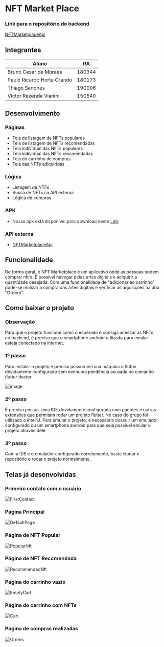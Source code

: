 # NFT Market Place

### Link para o repositório do backend
[NFTMarketplaceApi](https://github.com/thisanches07/NFTMarketplaceApi)
## Integrantes

| Aluno | RA |
| ----- | -- |
| Bruno Cesar de Moraes | 180344 |
| Paulo Ricardo Horta Grando | 180173 |
| Thiago Sanches | 190006 |
| Victor Rezende Vianini | 150540 |


## Desenvolvimento
### Páginas
* Tela de listagem de NFTs populares
* Tela de listagem de NFTs recomendadas
* Tela individual das NFTs populares
* Tela individual das NFTs recomendadas
* Tela do carrinho de compras
* Tela das NFTs adiquiridas

### Lógica
* Listagem de NTFs
* Busca de NFTs na API externa
* Lógica de compras

### APK
* Nosso apk está disponível para download neste [Link](https://drive.google.com/file/d/1uwMqqF0hQgZ5F6_Ohff5UirRRoWrT-cw/view?usp=sharing)

### API externa
* [NFTMarketplaceApi](https://github.com/thisanches07/NFTMarketplaceApi)

## Funcionalidade

De forma geral, o NFT Marketplace é um aplicativo onde as pessoas podem comprar nft's. É possível navegar pelas artes digitais e adiquirir a quantidade desejada. Com uma funcionalidade de "adicionar ao carrinho" pode-se realizar a compra das artes digitais e verificar as aquisições na aba "Orders".

## Como baixar o projeto

### Observação
Para que o projeto funcione como o esperado e consiga acessar as NFTs no backend, é preciso que o smartphone android utilizado para emular esteja conectado na internet.

### 1º passo
Para instalar o projeto é preciso possuir em sua máquina o flutter devidamente configurado sem nenhuma pendência acusada no comando flutter doctor

![image](https://user-images.githubusercontent.com/70613241/169708321-2b12861e-7fc9-4b27-b7bf-42a6316d45e3.png)

### 2º passo
É preciso possuir uma IDE devidamente configurada com pacotes e outras extensões que permitam rodar um projeto flutter. No caso do grupo foi utilizado o intelliJ. Para emular o projeto, é necessário possuir um emulador configurado ou um smartphone android para que seja possível emular o projeto através dele.

### 3º passo
Com a IDE e o emulador configurado corretamente, basta clonar o repositório e rodar o projeto normalmente.

## Telas já desenvolvidas

### Primeiro contato com o usuário
![FirstContact](https://user-images.githubusercontent.com/70613241/169708044-d38c9646-ea6c-44df-acdd-c91adc60518a.jpeg)


### Página Principal
![DefaultPage](https://user-images.githubusercontent.com/70613241/169708053-01aef3e4-8676-4ac1-af12-01b4b0884f2a.jpeg)


### Página de NFT Popular
![PopularNft](https://user-images.githubusercontent.com/70613241/169708062-78f8b7d9-16f1-4e08-8c2f-6f5703bee064.jpeg)

### Página de NFT Recomendada
![RecommendedNft](https://user-images.githubusercontent.com/70613241/169708069-9dd05380-eefe-4c9f-8619-970046e3f353.jpeg)

### Página do carrinho vazio 
![EmptyCart](https://user-images.githubusercontent.com/70613241/169708079-f57f9216-6ead-4be1-8ea5-a83f386544d8.jpeg)

### Página do carrinho com NFTs
![Cart](https://user-images.githubusercontent.com/70613241/169708096-e886fd0a-09b1-47f3-bc4b-6b99a69bf952.jpeg)

### Página de compras realizadas
![Orders](https://user-images.githubusercontent.com/70613241/169708100-4efcad0c-9fcc-4aaa-80ff-2b0ba11cf657.jpeg)






